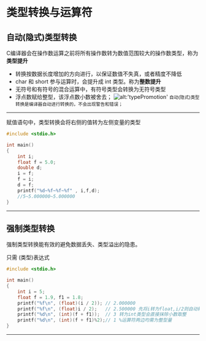 # 类型转换与运算符

## 自动(隐式)类型转换

C编译器会在操作数运算之前将所有操作数转为数值范围较大的操作数类型，称为**类型提升**

* 转换按数据长度增加的方向进行，以保证数值不失真，或者精度不降低
* char 和 short 参与运算时，会提升成 int 类型。称为**整数提升**
* 无符号和有符号的混合运算中，有符号类型会转换为无符号类型
* 浮点数赋给整型，该浮点数小数被舍去；
![alt:'typePromotion'](https://img-bc.icode.best/20200327214625196.png)
<small>自动(隐式)类型转换是编译器自动进行转换的，不会出现警告和错误；</small>

---

赋值语句中，类型转换会将右侧的值转为左侧变量的类型

```c
#include <stdio.h>

int main()
{
    int i;
    float f = 5.0;
    double d;
    i = f;
    f = i;
    d = f;
    printf("%d~%f~%f~%f" , i,f,d);
    //5~5.000000~5.000000
}
```

---

## 强制类型转换

强制类型转换能有效的避免数据丢失、类型溢出的隐患。

只需 (类型)表达式

```c
#include <stdio.h>

int main()
{
    int i = 5;
    float f = 1.9, f1 = 1.8;
    printf("%f\n", (float)(i / 2)); // 2.000000
    printf("%f\n", (float)i / 2);   // 2.500000 先将i转为float,i/2则自动转为float
    printf("%d\n", (int)(f + f1));  // 3 转为int类型会直接抹除小数取整
    printf("%d\n", (int)(f + f1)%2);// 1 %运算符两边均需为整型量 
}
```

---

